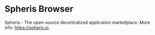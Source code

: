 # Spheris Browser

Spheris - The open-source decentralized application marketplace.
More info: https://spheris.io